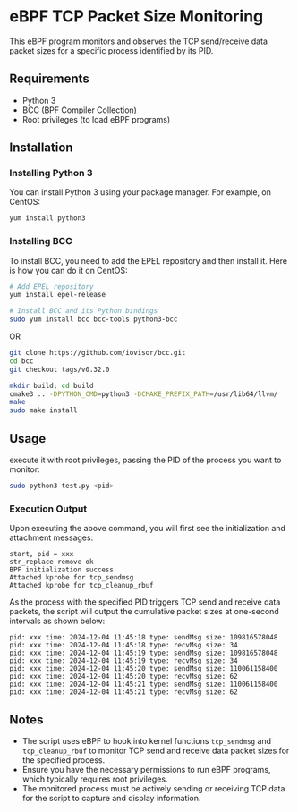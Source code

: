 # eBPF TCP Packet Size Monitoring

This eBPF program monitors and observes the TCP send/receive data packet sizes for a specific process identified by its PID. 

## Requirements

- Python 3
- BCC (BPF Compiler Collection)
- Root privileges (to load eBPF programs)

## Installation

### Installing Python 3

You can install Python 3 using your package manager. For example, on CentOS:

```sh
yum install python3
```

### Installing BCC

To install BCC, you need to add the EPEL repository and then install it. Here is how you can do it on CentOS:

```sh
# Add EPEL repository
yum install epel-release

# Install BCC and its Python bindings
sudo yum install bcc bcc-tools python3-bcc
```

OR 

```sh
git clone https://github.com/iovisor/bcc.git
cd bcc
git checkout tags/v0.32.0

mkdir build; cd build
cmake3 .. -DPYTHON_CMD=python3 -DCMAKE_PREFIX_PATH=/usr/lib64/llvm/
make
sudo make install
```

## Usage

execute it with root privileges, passing the PID of the process you want to monitor:

```sh
sudo python3 test.py <pid>
```

### Execution Output

Upon executing the above command, you will first see the initialization and attachment messages:

```
start, pid = xxx
str_replace remove ok
BPF initialization success
Attached kprobe for tcp_sendmsg
Attached kprobe for tcp_cleanup_rbuf
```

As the process with the specified PID triggers TCP send and receive data packets, the script will output the cumulative packet sizes at one-second intervals as shown below:

```
pid: xxx time: 2024-12-04 11:45:18 type: sendMsg size: 109816578048
pid: xxx time: 2024-12-04 11:45:18 type: recvMsg size: 34
pid: xxx time: 2024-12-04 11:45:19 type: sendMsg size: 109816578048
pid: xxx time: 2024-12-04 11:45:19 type: recvMsg size: 34
pid: xxx time: 2024-12-04 11:45:20 type: sendMsg size: 110061158400
pid: xxx time: 2024-12-04 11:45:20 type: recvMsg size: 62
pid: xxx time: 2024-12-04 11:45:21 type: sendMsg size: 110061158400
pid: xxx time: 2024-12-04 11:45:21 type: recvMsg size: 62
```

## Notes

- The script uses eBPF to hook into kernel functions `tcp_sendmsg` and `tcp_cleanup_rbuf` to monitor TCP send and receive data packet sizes for the specified process.
- Ensure you have the necessary permissions to run eBPF programs, which typically requires root privileges.
- The monitored process must be actively sending or receiving TCP data for the script to capture and display information.
